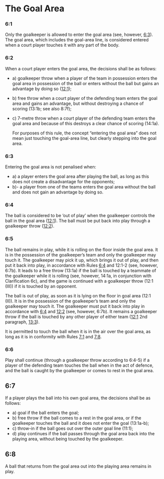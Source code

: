 # The Goal Area

### 6:1
Only the goalkeeper is allowed to enter the goal area (see, however, [6:3](#6:3)). The goal area,
which includes the goal-area line, is considered entered when a court player touches it
with any part of the body.

### 6:2
When a court player enters the goal area, the decisions shall be as follows:

- a) goalkeeper throw when a player of the team in possession enters the goal area in
  possession of the ball or enters without the ball but gains an advantage by doing so
  ([12:1](#12:1));
- b) free throw when a court player of the defending team enters the goal area and gains an
  advantage, but without destroying a chance of scoring (13:1b; see also 8:7f);
- c) 7-metre throw when a court player of the defending team enters the goal area and
  because of this destroys a clear chance of scoring (14:1a).

  For purposes of this rule, the concept “entering the goal area” does not mean just
  touching the goal-area line, but clearly stepping into the goal area.

### 6:3
Entering the goal area is not penalised when:

- a) a player enters the goal area after playing the ball, as long as this does not create a
  disadvantage for the opponents;
- b)- a player from one of the teams enters the goal area without the ball and does not gain
  an advantage by doing so.

### 6:4
The ball is considered to be ‘out of play’ when the goalkeeper controls the ball in the
goal area ([12:1](#12:1)). The ball must be put back into play through a goalkeeper throw ([12:2](#12:2)).

### 6:5
The ball remains in play, while it is rolling on the floor inside the goal area. It is in the
possession of the goalkeeper’s team and only the goalkeeper may touch it. The
goalkeeper may pick it up, which brings it out of play, and then put it back into play, in
accordance with Rules [6:4](#6:4) and 12:1-2 (see, however, 6:7b). It leads to a free throw
(13:1a) if the ball is touched by a teammate of the goalkeeper while it is rolling (see,
however, 14:1a, in conjunction with Clarification 6c), and the game is continued with a
goalkeeper throw (12:1 (III)) if it is touched by an opponent.

The ball is out of play, as soon as it is lying on the floor in goal area (12:1 (II)). It is in
the possession of the goalkeeper’s team and only the goalkeeper may touch it. The
goalkeeper must put it back into play in accordance with [6:4](#6:4) and [12:2](#12:2) (see, however,
6:7b). It remains a goalkeeper throw if the ball is touched by any other player of either
team ([12:1](#12:1) 2nd paragraph, [13:3](#13:3)).

It is permitted to touch the ball when it is in the air over the goal area, as long as it is in
conformity with Rules [7:1](#7:1) and [7:8](#7:8).

### 6:6
Play shall continue (through a goalkeeper throw according to 6:4-5) if a player of the
defending team touches the ball when in the act of defence, and the ball is caught by the
goalkeeper or comes to rest in the goal area.

## 6:7
If a player plays the ball into his own goal area, the decisions shall be as follows:

- a) goal if the ball enters the goal;
- b) free throw if the ball comes to a rest in the goal area, or if the goalkeeper touches the
  ball and it does not enter the goal (13:1a-b);
- c) throw-in if the ball goes out over the outer goal line (11:1);
- d) play continues if the ball passes through the goal area back into the playing area,
  without being touched by the goalkeeper.

## 6:8
A ball that returns from the goal area out into the playing area remains in play.

